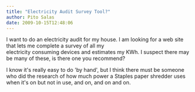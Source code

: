 ```yaml
---
title: "Electricity Audit Survey Tool?"
author: Pito Salas
date: 2009-10-15T12:48:06
---
```




I want to do an electricity audit for my house. I am looking for a web site
that lets me complete a survey of all my  
electricity consuming devices and estimates my KWh. I suspect there may be
many of these, is there one you recommend?

I know it's really easy to do 'by hand', but I think there must be someone who
did the research of how much power a Staples paper shredder uses when it's on
but not in use, and on, and on and on.


